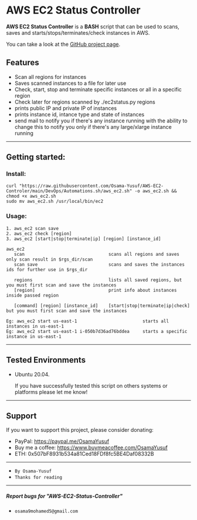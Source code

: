 # AWS EC2 Status Controller
**AWS EC2 Status Controller** is a **BASH** script that can be used to scans, saves and starts/stops/terminates/check instances in AWS.

You can take a look at the [GitHub project page](https://github.com/Osama-Yusuf/AWS-EC2-Status-Controller).

## Features

* Scan all regions for instances
* Saves scanned instances to a file for later use
* Check, start, stop and terminate specific instances or all in a specific region 
* Check later for regions scanned by ./ec2status.py regions
* prints public IP and private IP of instances
* prints instance id, intance type and state of instances
* send mail to notify you if there's any instance running with the ability to change this to notify you only if there's any large/xlarge instance running

---

## Getting started:

### Install:
```
curl "https://raw.githubusercontent.com/Osama-Yusuf/AWS-EC2-Controler/main/DevOps/Automations.sh/aws_ec2.sh" -o aws_ec2.sh && chmod +x aws_ec2.sh
sudo mv aws_ec2.sh /usr/local/bin/ec2
```

### Usage:
```
1. aws_ec2 scan save
2. aws_ec2 check [region]
3. aws_ec2 [start|stop|terminate|ip] [region] [instance_id]

aws_ec2
   scan                                scans all regions and saves only scan result in $rgs_dir/scan
   scan save                           scans and saves the instances ids for further use in $rgs_dir
   
   regions                             lists all saved regions, but you must first scan and save the instances
   [region]                            print info about instances inside passed region
   
   [command] [region] [instance_id]    [start|stop|terminate|ip|check] but you must first scan and save the instances

Eg: aws_ec2 start us-east-1                         starts all instances in us-east-1
Eg: aws_ec2 start us-east-1 i-050b7d36ad76bddea     starts a specific instance in us-east-1
```

---

## Tested Environments

* Ubuntu 20.04.

   If you have successfully tested this script on others systems or platforms please let me know!

---

## Support 

 If you want to support this project, please consider donating:
 * PayPal: https://paypal.me/OsamaYusuf
 * Buy me a coffee: https://www.buymeacoffee.com/OsamaYusuf
 * ETH: 0x507bF8931b534a81Ced18FDf8fc5BE4Daf08332B

---

* `By Osama-Yusuf`
* `Thanks for reading`

-------
##### Report bugs for "AWS-EC2-Status-Controller"
* `osama9mohamed5@gmail.com`
 